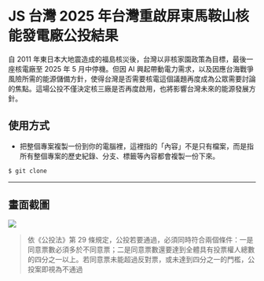 # JS 台灣 2025 年台灣重啟屏東馬鞍山核能發電廠公投結果

自 2011 年東日本大地震造成的福島核災後，台灣以非核家園政策為目標，最後一座核電廠至 2025 年 5 月中停機。但因 AI 興起帶動電力需求，以及因應台海戰爭風險所需的能源儲備方針，使得台灣是否需要核電這個議題再度成為公眾需要討論的焦點。這場公投不僅決定核三廠是否再度啟用，也將影響台灣未來的能源發展方針。

## 使用方式
- 把整個專案複製一份到你的電腦裡，這裡指的「內容」不是只有檔案，而是指所有整個專案的歷史紀錄、分支、標籤等內容都會複製一份下來。
```sh
$ git clone
```

----

## 畫面截圖
![](https://i.imgur.com/yfwT9el.png)
> 依《公投法》第 29 條規定，公投若要通過，必須同時符合兩個條件：一是同意票數必須多於不同意票；二是同意票數還要達到全體具有投票權人總數的四分之一以上。若同意票未能超過反對票，或未達到四分之一的門檻，公投案即視為不通過
